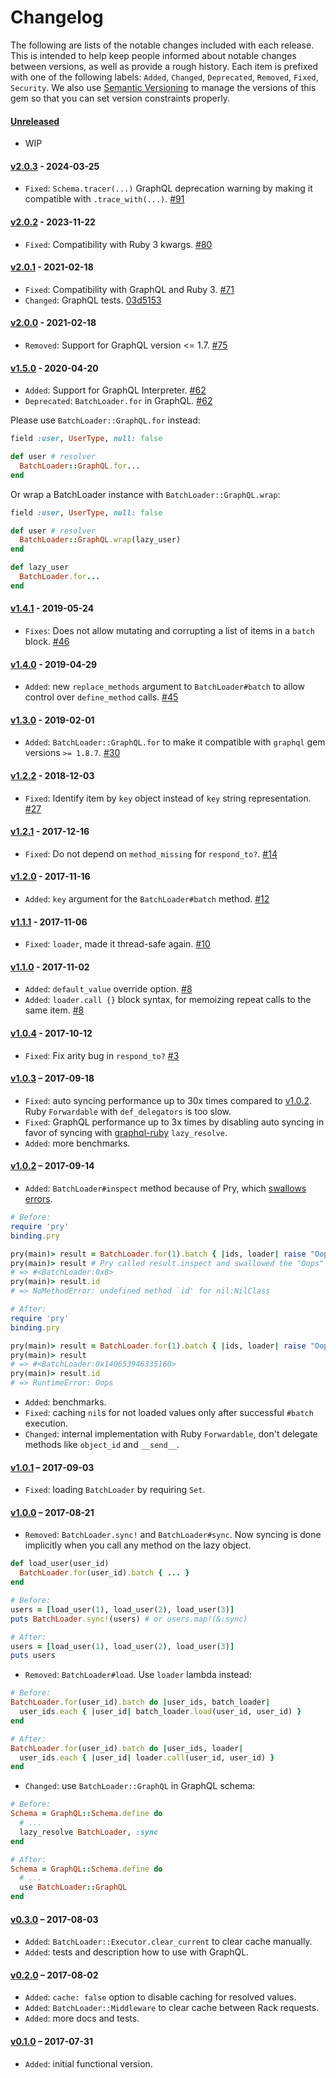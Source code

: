 # Changelog

The following are lists of the notable changes included with each release.
This is intended to help keep people informed about notable changes between
versions, as well as provide a rough history. Each item is prefixed with
one of the following labels: `Added`, `Changed`, `Deprecated`,
`Removed`, `Fixed`, `Security`. We also use [Semantic Versioning](http://semver.org)
to manage the versions of this gem so
that you can set version constraints properly.

#### [Unreleased](https://github.com/exAspArk/batch-loader/compare/v2.0.3...HEAD)

* WIP

#### [v2.0.3](https://github.com/exAspArk/batch-loader/compare/v2.0.2...v2.0.3) - 2024-03-25

* `Fixed`: `Schema.tracer(...)` GraphQL deprecation warning by making it compatible with `.trace_with(...)`. [#91](https://github.com/exAspArk/batch-loader/pull/91)

#### [v2.0.2](https://github.com/exAspArk/batch-loader/compare/v2.0.1...v2.0.2) - 2023-11-22

* `Fixed`: Compatibility with Ruby 3 kwargs. [#80](https://github.com/exAspArk/batch-loader/pull/80)

#### [v2.0.1](https://github.com/exAspArk/batch-loader/compare/v2.0.0...v2.0.1) - 2021-02-18

* `Fixed`: Compatibility with GraphQL and Ruby 3. [#71](https://github.com/exAspArk/batch-loader/pull/71)
* `Changed`: GraphQL tests. [03d5153](https://github.com/exAspArk/batch-loader/commit/03d51537bc4033fd3aab42db3eee3e9e1cb365fa)

#### [v2.0.0](https://github.com/exAspArk/batch-loader/compare/v1.5.0...v2.0.0) - 2021-02-18

* `Removed`: Support for GraphQL version <= 1.7. [#75](https://github.com/exAspArk/batch-loader/pull/75)

#### [v1.5.0](https://github.com/exAspArk/batch-loader/compare/v1.4.1...v1.5.0) - 2020-04-20

* `Added`: Support for GraphQL Interpreter. [#62](https://github.com/exAspArk/batch-loader/pull/62)
* `Deprecated`: `BatchLoader.for` in GraphQL. [#62](https://github.com/exAspArk/batch-loader/pull/62)

Please use `BatchLoader::GraphQL.for` instead:

```rb
field :user, UserType, null: false

def user # resolver
  BatchLoader::GraphQL.for...
end
```

Or wrap a BatchLoader instance with `BatchLoader::GraphQL.wrap`:

```rb
field :user, UserType, null: false

def user # resolver
  BatchLoader::GraphQL.wrap(lazy_user)
end

def lazy_user
  BatchLoader.for...
end
```

#### [v1.4.1](https://github.com/exAspArk/batch-loader/compare/v1.4.0...v1.4.1) - 2019-05-24

* `Fixes`: Does not allow mutating and corrupting a list of items in a `batch` block. [#46](https://github.com/exAspArk/batch-loader/pull/46)

#### [v1.4.0](https://github.com/exAspArk/batch-loader/compare/v1.3.0...v1.4.0) - 2019-04-29

* `Added`: new `replace_methods` argument to `BatchLoader#batch` to allow control over `define_method` calls. [#45](https://github.com/exAspArk/batch-loader/pull/45)

#### [v1.3.0](https://github.com/exAspArk/batch-loader/compare/v1.2.2...v1.3.0) - 2019-02-01

* `Added`: `BatchLoader::GraphQL.for` to make it compatible with `graphql` gem versions `>= 1.8.7`. [#30](https://github.com/exAspArk/batch-loader/issues/30)

#### [v1.2.2](https://github.com/exAspArk/batch-loader/compare/v1.2.1...v1.2.2) - 2018-12-03

* `Fixed`: Identify item by `key` object instead of `key` string representation. [#27](https://github.com/exAspArk/batch-loader/pull/27)

#### [v1.2.1](https://github.com/exAspArk/batch-loader/compare/v1.2.0...v1.2.1) - 2017-12-16

* `Fixed`: Do not depend on `method_missing` for `respond_to?`. [#14](https://github.com/exAspArk/batch-loader/pull/14)

#### [v1.2.0](https://github.com/exAspArk/batch-loader/compare/v1.1.1...v1.2.0) - 2017-11-16

* `Added`: `key` argument for the `BatchLoader#batch` method. [#12](https://github.com/exAspArk/batch-loader/pull/12)

#### [v1.1.1](https://github.com/exAspArk/batch-loader/compare/v1.1.0...v1.1.1) - 2017-11-06

* `Fixed`: `loader`, made it thread-safe again. [#10](https://github.com/exAspArk/batch-loader/pull/10)

#### [v1.1.0](https://github.com/exAspArk/batch-loader/compare/v1.0.4...v1.1.0) - 2017-11-02

* `Added`: `default_value` override option. [#8](https://github.com/exAspArk/batch-loader/pull/8)
* `Added`: `loader.call {}` block syntax, for memoizing repeat calls to the same item. [#8](https://github.com/exAspArk/batch-loader/pull/8)

#### [v1.0.4](https://github.com/exAspArk/batch-loader/compare/v1.0.3...v1.0.4) - 2017-10-12

* `Fixed`: Fix arity bug in `respond_to?` [#3](https://github.com/exAspArk/batch-loader/pull/3)

#### [v1.0.3](https://github.com/exAspArk/batch-loader/compare/v1.0.2...v1.0.3) – 2017-09-18

* `Fixed`: auto syncing performance up to 30x times compared to [v1.0.2](https://github.com/exAspArk/batch-loader/blob/master/CHANGELOG.md#v102--2017-09-14). Ruby `Forwardable` with `def_delegators` is too slow.
* `Fixed`: GraphQL performance up to 3x times by disabling auto syncing in favor of syncing with [graphql-ruby](https://github.com/rmosolgo/graphql-ruby) `lazy_resolve`.
* `Added`: more benchmarks.

#### [v1.0.2](https://github.com/exAspArk/batch-loader/compare/v1.0.1...v1.0.2) – 2017-09-14

* `Added`: `BatchLoader#inspect` method because of Pry, which [swallows errors](https://github.com/pry/pry/issues/1642).

```ruby
# Before:
require 'pry'
binding.pry

pry(main)> result = BatchLoader.for(1).batch { |ids, loader| raise "Oops" };
pry(main)> result # Pry called result.inspect and swallowed the "Oops" error
# => #<BatchLoader:0x8>
pry(main)> result.id
# => NoMethodError: undefined method `id' for nil:NilClass
```

```ruby
# After:
require 'pry'
binding.pry

pry(main)> result = BatchLoader.for(1).batch { |ids, loader| raise "Oops" };
pry(main)> result
# => #<BatchLoader:0x140653946335160>
pry(main)> result.id
# => RuntimeError: Oops
```

* `Added`: benchmarks.
* `Fixed`: caching `nil`s for not loaded values only after successful `#batch` execution.
* `Changed`: internal implementation with Ruby `Forwardable`, don't delegate methods like `object_id` and `__send__`.

#### [v1.0.1](https://github.com/exAspArk/batch-loader/compare/v1.0.0...v1.0.1) – 2017-09-03

* `Fixed`: loading `BatchLoader` by requiring `Set`.

#### [v1.0.0](https://github.com/exAspArk/batch-loader/compare/v0.3.0...v1.0.0) – 2017-08-21

* `Removed`: `BatchLoader.sync!` and `BatchLoader#sync`. Now syncing is done implicitly when you call any method on the lazy object.

```ruby
def load_user(user_id)
  BatchLoader.for(user_id).batch { ... }
end

# Before:
users = [load_user(1), load_user(2), load_user(3)]
puts BatchLoader.sync!(users) # or users.map!(&:sync)
```

```ruby
# After:
users = [load_user(1), load_user(2), load_user(3)]
puts users
```

* `Removed`: `BatchLoader#load`. Use `loader` lambda instead:

```ruby
# Before:
BatchLoader.for(user_id).batch do |user_ids, batch_loader|
  user_ids.each { |user_id| batch_loader.load(user_id, user_id) }
end
```

```ruby
# After:
BatchLoader.for(user_id).batch do |user_ids, loader|
  user_ids.each { |user_id| loader.call(user_id, user_id) }
end
```

* `Changed`: use `BatchLoader::GraphQL` in GraphQL schema:

```ruby
# Before:
Schema = GraphQL::Schema.define do
  # ...
  lazy_resolve BatchLoader, :sync
end
```

```ruby
# After:
Schema = GraphQL::Schema.define do
  # ...
  use BatchLoader::GraphQL
end
```

#### [v0.3.0](https://github.com/exAspArk/batch-loader/compare/v0.2.0...v0.3.0) – 2017-08-03

* `Added`: `BatchLoader::Executor.clear_current` to clear cache manually.
* `Added`: tests and description how to use with GraphQL.

#### [v0.2.0](https://github.com/exAspArk/batch-loader/compare/v0.1.0...v0.2.0) – 2017-08-02

* `Added`: `cache: false` option to disable caching for resolved values.
* `Added`: `BatchLoader::Middleware` to clear cache between Rack requests.
* `Added`: more docs and tests.

#### [v0.1.0](https://github.com/exAspArk/batch-loader/compare/ed32edb...v0.1.0) – 2017-07-31

* `Added`: initial functional version.
